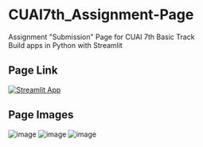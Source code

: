 # CUAI7th_Assignment-Page
Assignment "Submission" Page for CUAI 7th Basic Track<br>
Build apps in Python with Streamlit

## Page Link
[![Streamlit App](https://static.streamlit.io/badges/streamlit_badge_black_white.svg)](https://cuai-7th.streamlit.app/)

## Page Images
![image](https://github.com/yewonkim01/CUAI7th_Assignment-Page/assets/115199510/d5d2c97e-94a8-4d4d-a226-83079507d921)
![image](https://github.com/yewonkim01/CUAI7th_Assignment-Page/assets/115199510/579c309e-f35c-4504-98a2-8dbb3dc28aeb)
![image](https://github.com/yewonkim01/CUAI7th_Assignment-Page/assets/115199510/153d93b2-adbc-49b3-9bff-fa0b3e6f34c8)

